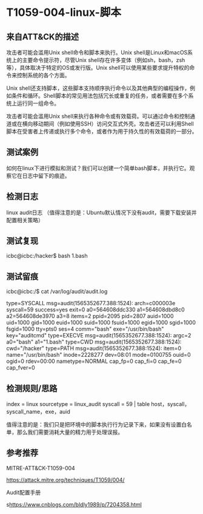 # T1059-004-linux-脚本

## 来自ATT&CK的描述

攻击者可能会滥用Unix shell命令和脚本来执行。Unix shell是Linux和macOS系统上的主要命令提示符，尽管Unix shell存在许多变体（例如sh，bash，zsh等），具体取决于特定的OS或发行版。Unix shell可以使用某些要求提升特权的命令来控制系统的各个方面。

Unix shell还支持脚本，这些脚本支持顺序执行命令以及其他典型的编程操作，例如条件和循环。Shell脚本的常见用法包括冗长或重复的任务，或者需要在多个系统上运行同一组命令。

攻击者可能会滥用Unix shell来执行各种命令或有效载荷。可以通过命令和控制通道或在横向移动期间（例如使用SSH）访问交互式外壳。攻击者还可以利用Shell脚本在受害者上传递或执行多个命令，或者作为用于持久性的有效载荷的一部分。

## 测试案例

如何在linux下进行模拟和测试？我们可以创建一个简单bash脚本，并执行它。观察它在日志中留下的痕迹。

## 检测日志

linux audit日志 （值得注意的是：Ubuntu默认情况下没有audit，需要下载安装并配置相关策略）

## 测试复现

icbc@icbc:/hacker$ bash 1.bash

## 测试留痕

icbc@icbc:/$ cat /var/log/audit/audit.log

type=SYSCALL msg=audit(1565352677.388:1524): arch=c000003e syscall=59 success=yes exit=0 a0=564608ddc330 a1=564608dbd8c0 a2=564608de3970 a3=8 items=2 ppid=2095 pid=2807 auid=1000 uid=1000 gid=1000 euid=1000 suid=1000 fsuid=1000 egid=1000 sgid=1000 fsgid=1000 tty=pts0 ses=4 comm="bash" exe="/usr/bin/bash" key="auditcmd"
type=EXECVE msg=audit(1565352677.388:1524): argc=2 a0="bash" a1="1.bash"
type=CWD msg=audit(1565352677.388:1524): cwd="/hacker"
type=PATH msg=audit(1565352677.388:1524): item=0 name="/usr/bin/bash" inode=2228277 dev=08:01 mode=0100755 ouid=0 ogid=0 rdev=00:00 nametype=NORMAL cap_fp=0 cap_fi=0 cap_fe=0 cap_fver=0

## 检测规则/思路

index = linux sourcetype = linux_audit syscall = 59  | table host，syscall，syscall_name，exe，auid

值得注意的是：我们只是把环境中的脚本执行行为记录下来，如果没有设置白名单，那么我们需要消耗大量的精力用于处理误报。

## 参考推荐

MITRE-ATT&CK-T1059-004

<https://attack.mitre.org/techniques/T1059/004/>

Audit配置手册

s<https://www.cnblogs.com/bldly1989/p/7204358.html>
